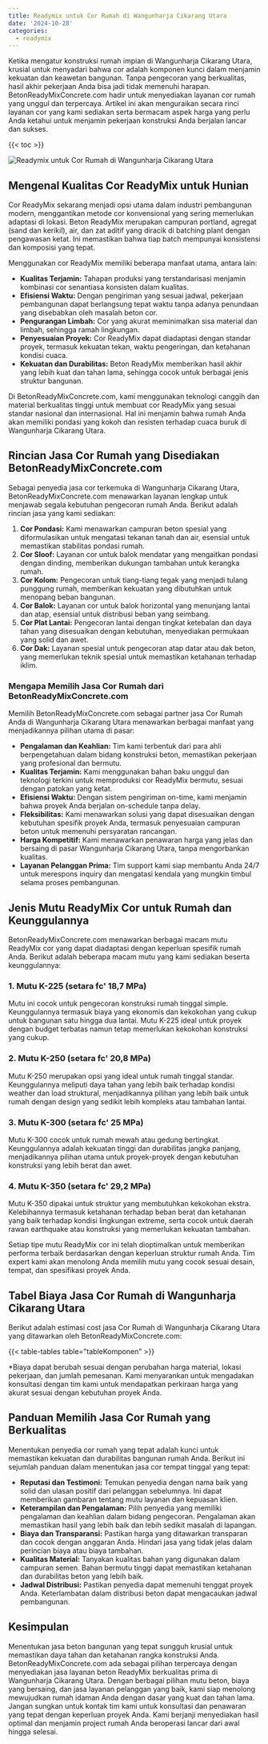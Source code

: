 ```yaml
---
title: Readymix untuk Cor Rumah di Wangunharja Cikarang Utara
date: '2024-10-28'
categories:
  - readymix
---
```


Ketika mengatur konstruksi rumah impian di Wangunharja Cikarang Utara, krusial untuk menyadari bahwa cor adalah komponen kunci dalam menjamin kekuatan dan keawetan bangunan. Tanpa pengecoran yang berkualitas, hasil akhir pekerjaan Anda bisa jadi tidak memenuhi harapan. BetonReadyMixConcrete.com hadir untuk menyediakan layanan cor rumah yang unggul dan terpercaya. Artikel ini akan menguraikan secara rinci layanan cor yang kami sediakan serta bermacam aspek harga yang perlu Anda ketahui untuk menjamin pekerjaan konstruksi Anda berjalan lancar dan sukses.

{{< toc >}}

![Readymix untuk Cor Rumah di Wangunharja Cikarang Utara](https://betoncor8.github.io/cor/harga-beton-readymix-concrete%20(10).png)

## Mengenal Kualitas Cor ReadyMix untuk Hunian

Cor ReadyMix sekarang menjadi opsi utama dalam industri pembangunan modern, menggantikan metode cor konvensional yang sering memerlukan adaptasi di lokasi. Beton ReadyMix merupakan campuran portland, agregat (sand dan kerikil), air, dan zat aditif yang diracik di batching plant dengan pengawasan ketat. Ini memastikan bahwa tiap batch mempunyai konsistensi dan komposisi yang tepat.

Menggunakan cor ReadyMix memiliki beberapa manfaat utama, antara lain:

- **Kualitas Terjamin:** Tahapan produksi yang terstandarisasi menjamin kombinasi cor senantiasa konsisten dalam kualitas.
- **Efisiensi Waktu:** Dengan pengiriman yang sesuai jadwal, pekerjaan pembangunan dapat berlangsung tepat waktu tanpa adanya penundaan yang disebabkan oleh masalah beton cor.
- **Pengurangan Limbah:** Cor yang akurat meminimalkan sisa material dan limbah, sehingga ramah lingkungan.
- **Penyesuaian Proyek:** Cor ReadyMix dapat diadaptasi dengan standar proyek, termasuk kekuatan tekan, waktu pengeringan, dan ketahanan kondisi cuaca.
- **Kekuatan dan Durabilitas:** Beton ReadyMix memberikan hasil akhir yang lebih kuat dan tahan lama, sehingga cocok untuk berbagai jenis struktur bangunan.

Di BetonReadyMixConcrete.com, kami menggunakan teknologi canggih dan material berkualitas tinggi untuk membuat cor ReadyMix yang sesuai standar nasional dan internasional. Hal ini menjamin bahwa rumah Anda akan memiliki pondasi yang kokoh dan resisten terhadap cuaca buruk di Wangunharja Cikarang Utara.

## Rincian Jasa Cor Rumah yang Disediakan BetonReadyMixConcrete.com

Sebagai penyedia jasa cor terkemuka di Wangunharja Cikarang Utara, BetonReadyMixConcrete.com menawarkan layanan lengkap untuk menjawab segala kebutuhan pengecoran rumah Anda. Berikut adalah rincian jasa yang kami sediakan:

1. **Cor Pondasi:** Kami menawarkan campuran beton spesial yang diformulasikan untuk mengatasi tekanan tanah dan air, esensial untuk memastikan stabilitas pondasi rumah.
2. **Cor Sloof:** Layanan cor untuk balok mendatar yang mengaitkan pondasi dengan dinding, memberikan dukungan tambahan untuk kerangka rumah.
3. **Cor Kolom:** Pengecoran untuk tiang-tiang tegak yang menjadi tulang punggung rumah, memberikan kekuatan yang dibutuhkan untuk menopang beban bangunan.
4. **Cor Balok:** Layanan cor untuk balok horizontal yang menunjang lantai dan atap, esensial untuk distribusi beban yang seimbang.
5. **Cor Plat Lantai:** Pengecoran lantai dengan tingkat ketebalan dan daya tahan yang disesuaikan dengan kebutuhan, menyediakan permukaan yang solid dan awet.
6. **Cor Dak:** Layanan spesial untuk pengecoran atap datar atau dak beton, yang memerlukan teknik spesial untuk memastikan ketahanan terhadap iklim.

### Mengapa Memilih Jasa Cor Rumah dari BetonReadyMixConcrete.com

Memilih BetonReadyMixConcrete.com sebagai partner jasa Cor Rumah Anda di Wangunharja Cikarang Utara menawarkan berbagai manfaat yang menjadikannya pilihan utama di pasar:

- **Pengalaman dan Keahlian:** Tim kami terbentuk dari para ahli berpengetahuan dalam bidang konstruksi beton, memastikan pekerjaan yang profesional dan bermutu.
- **Kualitas Terjamin:** Kami menggunakan bahan baku unggul dan teknologi terkini untuk memproduksi cor ReadyMix bermutu, sesuai dengan patokan yang ketat.
- **Efisiensi Waktu:** Dengan sistem pengiriman on-time, kami menjamin bahwa proyek Anda berjalan on-schedule tanpa delay.
- **Fleksibilitas:** Kami menawarkan solusi yang dapat disesuaikan dengan kebutuhan spesifik proyek Anda, termasuk penyesuaian campuran beton untuk memenuhi persyaratan rancangan.
- **Harga Kompetitif:** Kami menawarkan penawaran harga yang jelas dan bersaing di pasar Wangunharja Cikarang Utara, tanpa mengorbankan kualitas.
- **Layanan Pelanggan Prima:** Tim support kami siap membantu Anda 24/7 untuk merespons inquiry dan mengatasi kendala yang mungkin timbul selama proses pembangunan.

## Jenis Mutu ReadyMix Cor untuk Rumah dan Keunggulannya

BetonReadyMixConcrete.com menawarkan berbagai macam mutu ReadyMix cor yang dapat diadaptasi dengan keperluan spesifik rumah Anda. Berikut adalah beberapa macam mutu yang kami sediakan beserta keunggulannya:

### 1\. Mutu K-225 (setara fc' 18,7 MPa)

Mutu ini cocok untuk pengecoran konstruksi rumah tinggal simple. Keunggulannya termasuk biaya yang ekonomis dan kekokohan yang cukup untuk bangunan satu hingga dua lantai. Mutu K-225 ideal untuk proyek dengan budget terbatas namun tetap memerlukan kekokohan konstruksi yang cukup.

### 2\. Mutu K-250 (setara fc' 20,8 MPa)

Mutu K-250 merupakan opsi yang ideal untuk rumah tinggal standar. Keunggulannya meliputi daya tahan yang lebih baik terhadap kondisi weather dan load struktural, menjadikannya pilihan yang lebih baik untuk rumah dengan design yang sedikit lebih kompleks atau tambahan lantai.

### 3\. Mutu K-300 (setara fc' 25 MPa)

Mutu K-300 cocok untuk rumah mewah atau gedung bertingkat. Keunggulannya adalah kekuatan tinggi dan durabilitas jangka panjang, menjadikannya pilihan utama untuk proyek-proyek dengan kebutuhan konstruksi yang lebih berat dan awet.

### 4\. Mutu K-350 (setara fc' 29,2 MPa)

Mutu K-350 dipakai untuk struktur yang membutuhkan kekokohan ekstra. Kelebihannya termasuk ketahanan terhadap beban berat dan ketahanan yang baik terhadap kondisi lingkungan extreme, serta cocok untuk daerah rawan earthquake atau konstruksi yang memerlukan kekuatan tambahan.

Setiap tipe mutu ReadyMix cor ini telah dioptimalkan untuk memberikan performa terbaik berdasarkan dengan keperluan struktur rumah Anda. Tim expert kami akan menolong Anda memilih mutu yang cocok sesuai desain, tempat, dan spesifikasi proyek Anda.

## Tabel Biaya Jasa Cor Rumah di Wangunharja Cikarang Utara

Berikut adalah estimasi cost jasa Cor Rumah di Wangunharja Cikarang Utara yang ditawarkan oleh BetonReadyMixConcrete.com:

{{< table-tables table="tableKomponen" >}}

\*Biaya dapat berubah sesuai dengan perubahan harga material, lokasi pekerjaan, dan jumlah pemesanan. Kami menyarankan untuk mengadakan konsultasi dengan tim kami untuk mendapatkan perkiraan harga yang akurat sesuai dengan kebutuhan proyek Anda.

## Panduan Memilih Jasa Cor Rumah yang Berkualitas

Menentukan penyedia cor rumah yang tepat adalah kunci untuk memastikan kekuatan dan durabilitas bangunan rumah Anda. Berikut ini sejumlah panduan dalam menentukan jasa cor tempat tinggal yang tepat:

- **Reputasi dan Testimoni:** Temukan penyedia dengan nama baik yang solid dan ulasan positif dari pelanggan sebelumnya. Ini dapat memberikan gambaran tentang mutu layanan dan kepuasan klien.
- **Keterampilan dan Pengalaman:** Pilih penyedia yang memiliki pengalaman dan keahlian dalam bidang pengecoran. Pengalaman akan memastikan hasil yang lebih baik dan lebih sedikit masalah di lapangan.
- **Biaya dan Transparansi:** Pastikan harga yang ditawarkan transparan dan cocok dengan anggaran Anda. Hindari jasa yang tidak jelas dalam perincian biaya atau biaya tambahan.
- **Kualitas Material:** Tanyakan kualitas bahan yang digunakan dalam campuran semen. Bahan bermutu tinggi dapat memastikan ketahanan dan durabilitas beton yang lebih baik.
- **Jadwal Distribusi:** Pastikan penyedia dapat memenuhi tenggat proyek Anda. Keterlambatan dalam distribusi beton dapat mengacaukan jadwal pembangunan.

## Kesimpulan

Menentukan jasa beton bangunan yang tepat sungguh krusial untuk memastikan daya tahan dan ketahanan rangka konstruksi Anda. BetonReadyMixConcrete.com ada sebagai pilihan terpercaya dengan menyediakan jasa layanan beton ReadyMix berkualitas prima di Wangunharja Cikarang Utara. Dengan berbagai pilihan mutu beton, biaya yang bersaing, dan jasa layanan pelanggan yang baik, kami siap menolong mewujudkan rumah idaman Anda dengan dasar yang kuat dan tahan lama. Jangan sungkan untuk kontak tim kami untuk konsultasi dan penawaran yang tepat dengan keperluan proyek Anda. Kami berjanji menyediakan hasil optimal dan menjamin project rumah Anda beroperasi lancar dari awal hingga selesai.
